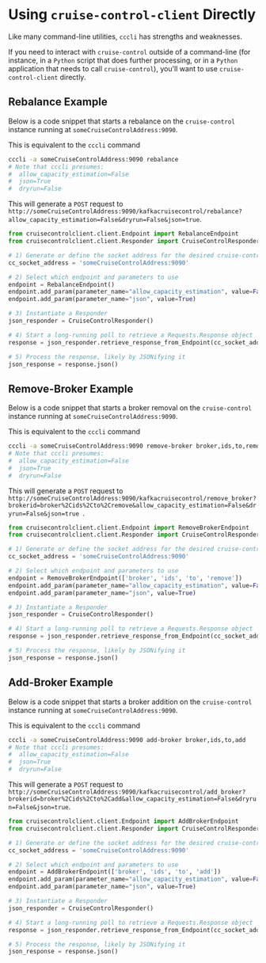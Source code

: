 # Using `cruise-control-client` Directly
Like many command-line utilities, `cccli` has strengths and weaknesses.

If you need to interact with `cruise-control` outside of a command-line (for instance, in a `Python` script that does further processing, or in a `Python` application that needs to call `cruise-control`), you'll want to use `cruise-control-client` directly.
## Rebalance Example
Below is a code snippet that starts a rebalance on the `cruise-control` instance running at `someCruiseControlAddress:9090`.

This is equivalent to the `cccli` command
```bash
cccli -a someCruiseControlAddress:9090 rebalance
# Note that cccli presumes:
#  allow_capacity_estimation=False
#  json=True
#  dryrun=False
```
This will generate a `POST` request to `http://someCruiseControlAddress:9090/kafkacruisecontrol/rebalance?allow_capacity_estimation=False&dryrun=False&json=true`.
```python
from cruisecontrolclient.client.Endpoint import RebalanceEndpoint
from cruisecontrolclient.client.Responder import CruiseControlResponder

# 1) Generate or define the socket address for the desired cruise-control instance
cc_socket_address = 'someCruiseControlAddress:9090'

# 2) Select which endpoint and parameters to use
endpoint = RebalanceEndpoint()
endpoint.add_param(parameter_name="allow_capacity_estimation", value=False)
endpoint.add_param(parameter_name="json", value=True)

# 3) Instantiate a Responder
json_responder = CruiseControlResponder()

# 4) Start a long-running poll to retrieve a Requests.Response object
response = json_responder.retrieve_response_from_Endpoint(cc_socket_address, endpoint)

# 5) Process the response, likely by JSONifying it
json_response = response.json()
```

## Remove-Broker Example
Below is a code snippet that starts a broker removal on the `cruise-control` instance running at `someCruiseControlAddress:9090`.

This is equivalent to the `cccli` command
```bash
cccli -a someCruiseControlAddress:9090 remove-broker broker,ids,to,remove
# Note that cccli presumes:
#  allow_capacity_estimation=False
#  json=True
#  dryrun=False
```
This will generate a `POST` request to `http://someCruiseControlAddress:9090/kafkacruisecontrol/remove_broker?brokerid=broker%2Cids%2Cto%2Cremove&allow_capacity_estimation=False&dryrun=False&json=true
`.
```python
from cruisecontrolclient.client.Endpoint import RemoveBrokerEndpoint
from cruisecontrolclient.client.Responder import CruiseControlResponder

# 1) Generate or define the socket address for the desired cruise-control instance
cc_socket_address = 'someCruiseControlAddress:9090'

# 2) Select which endpoint and parameters to use
endpoint = RemoveBrokerEndpoint(['broker', 'ids', 'to', 'remove'])
endpoint.add_param(parameter_name="allow_capacity_estimation", value=False)
endpoint.add_param(parameter_name="json", value=True)

# 3) Instantiate a Responder
json_responder = CruiseControlResponder()

# 4) Start a long-running poll to retrieve a Requests.Response object
response = json_responder.retrieve_response_from_Endpoint(cc_socket_address, endpoint)

# 5) Process the response, likely by JSONifying it
json_response = response.json()
```
## Add-Broker Example
Below is a code snippet that starts a broker addition on the `cruise-control` instance running at `someCruiseControlAddress:9090`.

This is equivalent to the `cccli` command
```bash
cccli -a someCruiseControlAddress:9090 add-broker broker,ids,to,add
# Note that cccli presumes:
#  allow_capacity_estimation=False
#  json=True
#  dryrun=False
```
This will generate a `POST` request to `http://someCruiseControlAddress:9090/kafkacruisecontrol/add_broker?brokerid=broker%2Cids%2Cto%2Cadd&allow_capacity_estimation=False&dryrun=False&json=true`.
```python
from cruisecontrolclient.client.Endpoint import AddBrokerEndpoint
from cruisecontrolclient.client.Responder import CruiseControlResponder

# 1) Generate or define the socket address for the desired cruise-control instance
cc_socket_address = 'someCruiseControlAddress:9090'

# 2) Select which endpoint and parameters to use
endpoint = AddBrokerEndpoint(['broker', 'ids', 'to', 'add'])
endpoint.add_param(parameter_name="allow_capacity_estimation", value=False)
endpoint.add_param(parameter_name="json", value=True)

# 3) Instantiate a Responder
json_responder = CruiseControlResponder()

# 4) Start a long-running poll to retrieve a Requests.Response object
response = json_responder.retrieve_response_from_Endpoint(cc_socket_address, endpoint)

# 5) Process the response, likely by JSONifying it
json_response = response.json()
```
